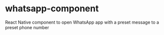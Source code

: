 # whatsapp-component
React Native component to open WhatsApp app with a preset message to a preset phone number
